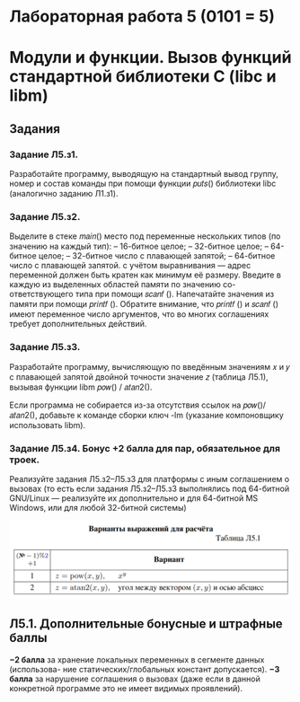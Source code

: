 # Лабораторная работа 5 (0101 = 5)
# Модули и функции. Вызов функций стандартной библиотеки C (libc и libm)

## Задания 

### Задание Л5.з1.
 Разработайте программу, выводящую на стандартный вывод
группу, номер и состав команды при помощи функции 𝑝𝑢𝑡𝑠() библиотеки libc
(аналогично заданию Л1.з1).

### Задание Л5.з2.
 Выделите в стеке 𝑚𝑎𝑖𝑛() место под переменные нескольких
типов (по значению на каждый тип):
– 16-битное целое;
– 32-битное целое;
– 64-битное целое;
– 32-битное число с плавающей запятой;
– 64-битное число с плавающей запятой.
с учётом выравнивания — адрес переменной должен быть кратен как минимум
её размеру. Введите в каждую из выделенных областей памяти по значению со-
ответствующего типа при помощи 𝑠𝑐𝑎𝑛𝑓 (). Напечатайте значения из памяти при
помощи 𝑝𝑟𝑖𝑛𝑡𝑓 (). Обратите внимание, что 𝑝𝑟𝑖𝑛𝑡𝑓 () и 𝑠𝑐𝑎𝑛𝑓 () имеют переменное
число аргументов, что во многих соглашениях требует дополнительных действий.

### Задание Л5.з3.
 Разработайте программу, вычисляющую по введённым значениям 𝑥 и 𝑦 с плавающей запятой двойной точности значение 𝑧 (таблица Л5.1), вызывая функции libm 𝑝𝑜𝑤() / 𝑎𝑡𝑎𝑛2().

Если программа не собирается из-за отсутствия ссылок на 𝑝𝑜𝑤()/𝑎𝑡𝑎𝑛2(), добавьте к команде сборки ключ -lm (указание компоновщику использовать libm).

### Задание Л5.з4. Бонус +2 балла для пар, обязательное для троек.
Реализуйте задания Л5.з2–Л5.з3 для платформы с иным соглашением о вызовах (то есть если задания Л5.з2–Л5.з3 выполнялись под 64-битной GNU/Linux — реализуйте их дополнительно и для 64-битной MS Windows, или для любой 32-битной системы)

![](pic/pic1.png)

## Л5.1. Дополнительные бонусные и штрафные баллы
**−2 балла** за хранение локальных переменных в сегменте данных (использова-
ние статических/глобальных констант допускается).
**−3 балла** за нарушение соглашения о вызовах (даже если в данной конкретной программе это не имеет видимых проявлений).